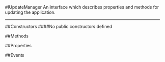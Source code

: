 #IUpdateManager
  An interface which describes properties and methods for updating the application. 

---
##Constructors 
####No public constructors defined

##Methods  







##Properties  








##Events  




